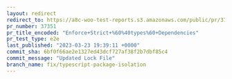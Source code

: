 ```yaml
---
layout: redirect
redirect_to: https://a8c-woo-test-reports.s3.amazonaws.com/public/pr/37351/e2e/index.html
pr_number: 37351
pr_title_encoded: "Enforce+Strict+%60%40types%60+Dependencies"
pr_test_type: e2e
last_published: "2023-03-23 19:39:11 +0000"
commit_sha: 6bf0f66ae2e1327ed43dcf727af38f2b7dbf85c4
commit_message: "Updated Lock File"
branch_name: fix/typescript-package-isolation
---
```

